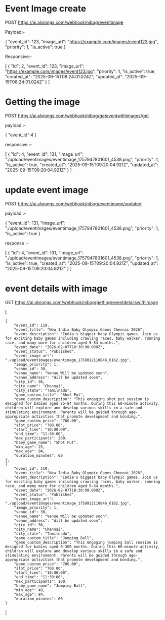 # Event Image create

POST https://ai.alviongs.com/webhook/nibog/eventimage

Payload:-

{
  "event_id": 123,
  "image_url": "https://example.com/images/event123.jpg",
  "priority": 1,
  "is_active": true
}

Responsive:-

[
    {
        "id": 2,
        "event_id": 123,
        "image_url": "https://example.com/images/event123.jpg",
        "priority": 1,
        "is_active": true,
        "created_at": "2025-09-15T08:24:01.024Z",
        "updated_at": "2025-09-15T08:24:01.024Z"
    }
]




# Getting the image 


POST https://ai.alviongs.com/webhook/nibog/geteventwithimages/get

payload :-

{
    "event_id":4
}


responsive :-

[
    {
        "id": 4,
        "event_id": 131,
        "image_url": "./upload/eventimages/eventimage_1757947801601_4538.png",
        "priority": 1,
        "is_active": true,
        "created_at": "2025-09-15T09:20:04.921Z",
        "updated_at": "2025-09-15T09:20:04.921Z"
    }
]


# update event image 


POST https://ai.alviongs.com/webhook/nibog/eventimage/updated

payload :-

{
    "event_id": 131,
    "image_url": "./upload/eventimages/eventimage_1757947801601_4538.png",
    "priority": 1,
    "is_active": true
}

response :-

[
    {
        "id": 4,
        "event_id": 131,
        "image_url": "./upload/eventimages/eventimage_1757947801601_4538.png",
        "priority": 1,
        "is_active": true,
        "created_at": "2025-09-15T09:20:04.921Z",
        "updated_at": "2025-09-15T09:20:04.921Z"
    }
]




# event details with image


GET https://ai.alviongs.com/webhook/nibog/getting/eventdetailswithimage



[
    
    {
        "event_id": 119,
        "event_title": "New India Baby Olympic Games Chennai 2026",
        "event_description": "India's biggest baby Olympic games. Join us for exciting baby games including crawling races, baby walker, running race, and many more for children aged 5-84 months.",
        "event_date": "2026-02-07T18:30:00.000Z",
        "event_status": "Published",
        "event_image_url": "./upload/eventimages/eventimage_1758012110846_6162.jpg",
        "image_priority": 1,
        "venue_id": 30,
        "venue_name": "Venue Will be updated soon",
        "venue_address": "Will be updated soon",
        "city_id": 36,
        "city_name": "Chennai",
        "city_state": "Tamilnadu",
        "game_custom_title": "Shot Put",
        "game_custom_description": "This engaging shot put session is designed for babies aged 25-84 months. During this 60-minute activity, children will explore and develop various skills in a safe and stimulating environment. Parents will be guided through age-appropriate activities that promote development and bonding.",
        "game_custom_price": "700.00",
        "slot_price": "700.00",
        "start_time": "10:00:00",
        "end_time": "11:30:00",
        "max_participants": 200,
        "baby_game_name": "Shot Put",
        "min_age": 25,
        "max_age": 84,
        "duration_minutes": 60
    },
    {
        "event_id": 119,
        "event_title": "New India Baby Olympic Games Chennai 2026",
        "event_description": "India's biggest baby Olympic games. Join us for exciting baby games including crawling races, baby walker, running race, and many more for children aged 5-84 months.",
        "event_date": "2026-02-07T18:30:00.000Z",
        "event_status": "Published",
        "event_image_url": "./upload/eventimages/eventimage_1758012110846_6162.jpg",
        "image_priority": 1,
        "venue_id": 30,
        "venue_name": "Venue Will be updated soon",
        "venue_address": "Will be updated soon",
        "city_id": 36,
        "city_name": "Chennai",
        "city_state": "Tamilnadu",
        "game_custom_title": "Jumping Ball",
        "game_custom_description": "This engaging jumping ball session is designed for babies aged 0-300 months. During this 60-minute activity, children will explore and develop various skills in a safe and stimulating environment. Parents will be guided through age-appropriate activities that promote development and bonding.",
        "game_custom_price": "700.00",
        "slot_price": "700.00",
        "start_time": "10:00:00",
        "end_time": "11:30:00",
        "max_participants": 100,
        "baby_game_name": "Jumping Ball",
        "min_age": 49,
        "max_age": 84,
        "duration_minutes": 60
    }
]




